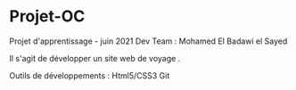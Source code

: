 # Projet-OC
Projet d'apprentissage - juin 2021
Dev Team : Mohamed El Badawi el Sayed

Il s'agit de développer un site web de voyage .

Outils de développements :
Html5/CSS3
Git
